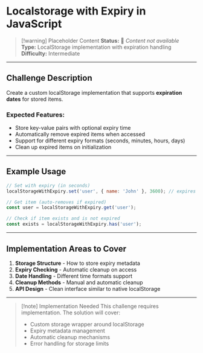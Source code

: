 # Localstorage with Expiry in JavaScript

> [!warning] Placeholder Content
> **Status:** 📝 *Content not available*  
> **Type:** LocalStorage implementation with expiration handling  
> **Difficulty:** Intermediate

---

## Challenge Description

Create a custom localStorage implementation that supports **expiration dates** for stored items.

### Expected Features:
- Store key-value pairs with optional expiry time
- Automatically remove expired items when accessed
- Support for different expiry formats (seconds, minutes, hours, days)
- Clean up expired items on initialization

---

## Example Usage

```javascript
// Set with expiry (in seconds)
localStorageWithExpiry.set('user', { name: 'John' }, 3600); // expires in 1 hour

// Get item (auto-removes if expired)
const user = localStorageWithExpiry.get('user');

// Check if item exists and is not expired
const exists = localStorageWithExpiry.has('user');
```

---

## Implementation Areas to Cover

1. **Storage Structure** - How to store expiry metadata
2. **Expiry Checking** - Automatic cleanup on access
3. **Date Handling** - Different time formats support
4. **Cleanup Methods** - Manual and automatic cleanup
5. **API Design** - Clean interface similar to native localStorage

---

> [!note] Implementation Needed
> This challenge requires implementation. The solution will cover:
> - Custom storage wrapper around localStorage
> - Expiry metadata management
> - Automatic cleanup mechanisms
> - Error handling for storage limits
